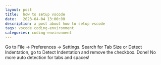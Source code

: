 ```yaml
---
layout: post
title:  how to setup vscode
date:   2023-04-04 13:00:00
description: a post about how to setup vscode
tags: vscode coding-environment
categories: coding-environment
---
```

Go to File -> Preferences -> Settings. Search for Tab Size or Detect Indentation, go to Detect Indentation and remove the checkbox. Done! No more auto detection for tabs and spaces!  